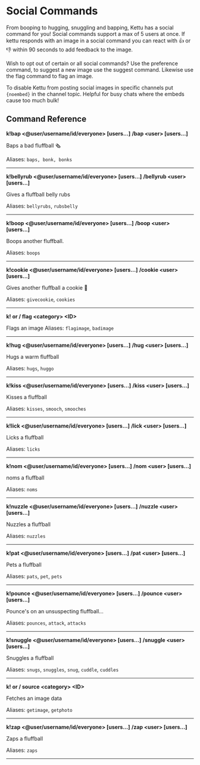 # Social Commands

From booping to hugging, snuggling and bapping, Kettu has a social command for you! Social commands support a max of 5 users at once. If kettu responds with an image in a social command you can react with 👍 or 👎 within 90 seconds to add feedback to the image.

Wish to opt out of certain or all social commands? Use the preference command, to suggest a new image use the suggest command. Likewise use the flag command to flag an image.

To disable Kettu from posting social images in specific channels put `{noembed}` in the channel topic. Helpful for busy chats where the embeds cause too much bulk!

## Command Reference

**k!bap \<@user/username/id/everyone> [users...]**
**/bap \<user> [users...]**

Baps a bad fluffball 🗞️

Aliases: `baps, bonk, bonks`

-------

**k!bellyrub \<@user/username/id/everyone> [users...]**
**/bellyrub \<user> [users...]**

Gives a fluffball belly rubs

Aliases: `bellyrubs`, `rubsbelly`

-------

**k!boop \<@user/username/id/everyone> [users...]**
**/boop \<user> [users...]**

Boops another fluffball.

Aliases: `boops`

-------

**k!cookie \<@user/username/id/everyone> [users...]**
**/cookie \<user> [users...]**

Gives another fluffball a cookie 🍪

Aliases: `givecookie`, `cookies`

-------

**k! or / flag \<category> \<ID>**

Flags an image
Aliases: `flagimage`, `badimage`

-------

**k!hug \<@user/username/id/everyone> [users...]**
**/hug \<user> [users...]**

Hugs a warm fluffball

Aliases: `hugs`, `huggo`

-------

**k!kiss \<@user/username/id/everyone> [users...]**
**/kiss \<user> [users...]**

Kisses a fluffball

Aliases: `kisses`, `smooch`, `smooches`

-------

**k!lick \<@user/username/id/everyone> [users...]**
**/lick \<user> [users...]**

Licks a fluffball

Aliases: `licks`

-------

**k!nom \<@user/username/id/everyone> [users...]**
**/nom \<user> [users...]**

noms a fluffball

Aliases: `noms`

-------

**k!nuzzle \<@user/username/id/everyone> [users...]**
**/nuzzle \<user> [users...]**

Nuzzles a fluffball

Aliases: `nuzzles`

-------

**k!pat \<@user/username/id/everyone> [users...]**
**/pat \<user> [users...]**

Pets a fluffball

Aliases: `pats`, `pet`, `pets`

-------

**k!pounce \<@user/username/id/everyone> [users...]**
**/pounce \<user> [users...]**

Pounce's on an unsuspecting fluffball...

Aliases: `pounces`, `attack`, `attacks`

-------


**k!snuggle \<@user/username/id/everyone> [users...]**
**/snuggle \<user> [users...]**

Snuggles a fluffball

Aliases: `snugs`, `snuggles`, `snug`, `cuddle`, `cuddles`

-------


**k! or / source \<category> \<ID>**

Fetches an image data

Aliases: `getimage`, `getphoto`

-------


**k!zap  \<@user/username/id/everyone> [users...]**
**/zap  \<user> [users...]**

Zaps a fluffball

Aliases: `zaps`

-------